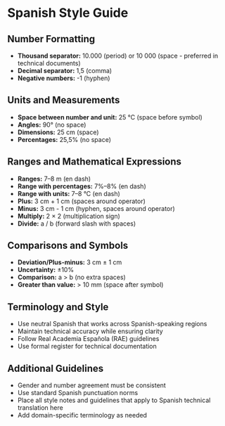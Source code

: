 # Spanish Style Guide

## Number Formatting
- **Thousand separator:** 10.000 (period) or 10 000 (space - preferred in technical documents)
- **Decimal separator:** 1,5 (comma)
- **Negative numbers:** -1 (hyphen)

## Units and Measurements
- **Space between number and unit:** 25 °C (space before symbol)
- **Angles:** 90° (no space)
- **Dimensions:** 25 cm (space)
- **Percentages:** 25,5% (no space)

## Ranges and Mathematical Expressions
- **Ranges:** 7–8 m (en dash)
- **Range with percentages:** 7%–8% (en dash)
- **Range with units:** 7–8 °C (en dash)
- **Plus:** 3 cm + 1 cm (spaces around operator)
- **Minus:** 3 cm - 1 cm (hyphen, spaces around operator)
- **Multiply:** 2 × 2 (multiplication sign)
- **Divide:** a / b (forward slash with spaces)

## Comparisons and Symbols
- **Deviation/Plus-minus:** 3 cm ± 1 cm
- **Uncertainty:** ±10%
- **Comparison:** a > b (no extra spaces)
- **Greater than value:** > 10 mm (space after symbol)

## Terminology and Style
- Use neutral Spanish that works across Spanish-speaking regions
- Maintain technical accuracy while ensuring clarity
- Follow Real Academia Española (RAE) guidelines
- Use formal register for technical documentation

## Additional Guidelines
- Gender and number agreement must be consistent
- Use standard Spanish punctuation norms
- Place all style notes and guidelines that apply to Spanish technical translation here
- Add domain-specific terminology as needed
